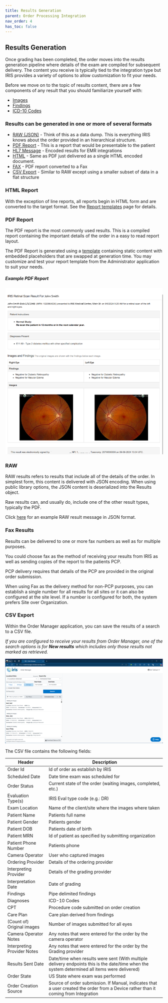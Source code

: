 ```yaml
---
title: Results Generation
parent: Order Processing Integration
nav_order: 4
has_toc: false
---
```


## Results Generation

Once grading has been completed, the order moves into the results generation pipeline where details of the exam are compiled for subsequent delivery.  The content you receive is typically tied to the integration type but IRIS provides a variety of options to allow customization to fit your needs.

Before we move on to the topic of results content, there are a few components of any result that you should familiarize yourself with:

- [Images](/integration/Results/Images/)
- [Findings](/integration/Results/Findings/)
- [ICD-10 Codes](/integration//Results/ICD10CMResults)

### Results can be generated in one or more of several formats

- [RAW (JSON)](#raw) - Think of this as a data dump.  This is everything IRIS knows about the order provided in an hierarchical structure.
- [PDF Report](#pdf-report) - This is a report that would be presentable to the patient
- [HL7 Message](/integration/hl7messages/) - Encoded results for EMR integrations
- [HTML](#html-report) - Same as PDF just delivered as a single HTML encoded document.
- [FAX](#fax-results) - PDF report converted to a Fax
- [CSV Export](#csv-export) - Similar to RAW except using a smaller subset of data in a flat structure

### HTML Report

With the exception of line reports, all reports begin in HTML form and are converted to the target format.  See the [Report templates](/integration/Results//ReportTemplate) page for details.

### PDF Report

The PDF report is the most commonly used results.  This is a compiled report containing the important details of the order in a easy to read report layout.

The PDF Report is generated using a [template](/integration/Results/ReportTemplate) containing static content with embedded placeholders that are swapped at generation time.  You may customize and test your report template from the Administrator application to suit your needs.

##### Example PDF Report

![PDF Report Example](/assets/pdfreport.png)

### RAW

RAW results refers to results that include all of the details of the order.  In simplest form, this content is delivered with JSON encoding.  When using public library options, the JSON content is deserialized into the Results object.

Raw results can, and usually do, include one of the other result types, typically the PDF.

Click [here](/integration/CloudDirectResultExample/) for an example RAW result message in JSON format.

### Fax Results

Results can be delivered to one or more fax numbers as well as for multiple purposes.  

You could choose fax as the method of receiving your results from IRIS as well as sending copies of the report to the patients PCP.

PCP delivery requires that details of the PCP are provided in the original order submission.

When using Fax as the delivery method for non-PCP purposes, you can establish a single number for all results for all sites or it can also be configured at the site level. If a number is configured for both, the system prefers Site over Organization. 

### CSV Export

Within the Order Manager application, you can save the results of a search to a CSV file.  

*If you are configured to receive your results from Order Manager, one of the search options is for **New results** which includes only those results not marked as retrieved.*

![Order Manager Example](/assets/OrderManagercsv.png)

The CSV file contains the following fields:

| Header | Description
| -- | --
| Order Id | Id of order as establish by IRIS 
| Scheduled Date | Date time exam was scheduled for
| Order Status  | Current state of the order (waiting images, completed, etc.)
| Evaluation Type(s)  | IRIS Eval type code (e.g.: DR)
| Exam Location	 | Name of the client/site where the images where taken
| Patient Name | Patients full name
| Patient Gender | Patients gender
| Patient DOB | Patients date of birth
| Patient MRN | Id of patient as specified by submitting organization
| Patient Phone Number | Patients phone
| Camera Operator | User who captured images
| Ordering Provider | Details of the ordering provider
| Interpreting Provider | Details of the grading provider
| Interpretation Date | Date of grading
| Findings | Pipe delimited findings
| Diagnoses	| ICD-10 Codes
| CPT | Procedure code submitted on order creation
| Care Plan	| Care plan derived from findings
| (Count of) Original images | Number of images submitted for all eyes
| Camera Operator Notes | Any notes that were entered for the order by the camera operator
| Interpreting Provider Notes | Any notes that were entered for the order by the Grading provider
| Results Sent Date | Date/time when results were sent (With multiple delivery endpoints this is the date/time when the system determined all items were delivered)
| Order State | US State where exam was performed
| Order Creation Source | Source of order submission. If Manual, indicates that a user created the order from a Device rather than it coming from Integration
